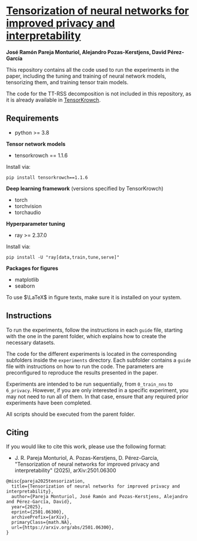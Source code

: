# [Tensorization of neural networks for improved privacy and interpretability](https://arxiv.org/abs/2501.06300)

**José Ramón Pareja Monturiol, Alejandro Pozas-Kerstjens, David Pérez-García**


This repository contains all the code used to run the experiments in the paper,
including the tuning and training of neural network models, tensorizing them,
and training tensor train models.  

The code for the TT-RSS decomposition is not included in this repository, as it
is already available in [TensorKrowch](https://github.com/joserapa98/tensorkrowch).  


## Requirements

* python >= 3.8

**Tensor network models**
* tensorkrowch == 1.1.6

Install via:
```
pip install tensorkrowch==1.1.6
```

**Deep learning framework** (versions specified by TensorKrowch)
* torch
* torchvision  
* torchaudio  

**Hyperparameter tuning**
* ray >= 2.37.0

Install via:
```
pip install -U "ray[data,train,tune,serve]"
```

**Packages for figures**
* matplotlib
* seaborn

To use $\LaTeX$ in figure texts, make sure it is installed on your system.


## Instructions

To run the experiments, follow the instructions in each `guide` file, starting
with the one in the parent folder, which explains how to create the necessary
datasets.  

The code for the different experiments is located in the corresponding subfolders
inside the `experiments` directory. Each subfolder contains a `guide` file with
instructions on how to run the code. The parameters are preconfigured to reproduce
the results presented in the paper.  

Experiments are intended to be run sequentially, from `0_train_nns` to `6_privacy`.
However, if you are only interested in a specific experiment, you may not need
to run all of them. In that case, ensure that any required prior experiments
have been completed.  

All scripts should be executed from the parent folder.  


## Citing

If you would like to cite this work, please use the following format:

- J. R. Pareja Monturiol, A. Pozas-Kerstjens, D. Pérez-García, "Tensorization
of neural networks for improved privacy and interpretability" (2025), arXiv:2501.06300

```
@misc{pareja2025tensorization,
  title={Tensorization of neural networks for improved privacy and interpretability}, 
  author={Pareja Monturiol, José Ramón and Pozas-Kerstjens, Alejandro and Pérez-García, David},
  year={2025},
  eprint={2501.06300},
  archivePrefix={arXiv},
  primaryClass={math.NA},
  url={https://arxiv.org/abs/2501.06300}, 
}
```

